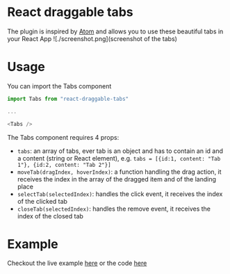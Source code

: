 # React draggable tabs
The plugin is inspired by [Atom](https://atom.io/) and allows you to use these beautiful tabs in your React App
![./screenshot.png](screenshot of the tabs)

# Usage
You can import the Tabs component
```js
import Tabs from "react-draggable-tabs"

...

<Tabs />
```

The Tabs component requires 4 props:
- `tabs`: an array of tabs, ever tab is an object and has to contain an id and a content (string or React element), e.g. `tabs = [{id:1, content: "Tab 1"}, {id:2, content: "Tab 2"}]`
- `moveTab(dragIndex, hoverIndex)`: a function handling the drag action, it receives the index in the array of the dragged item and of the landing place
- `selectTab(selectedIndex)`: handles the click event, it receives the index of the clicked tab
- `closeTab(selectedIndex)`: handles the remove event, it receives the index of the closed tab

# Example
Checkout the live example [here](zaninandrea.github.io/react-draggable-tabs) or the code [here](https://github.com/ZaninAndrea/react-draggable-tabs/tree/master/example)
